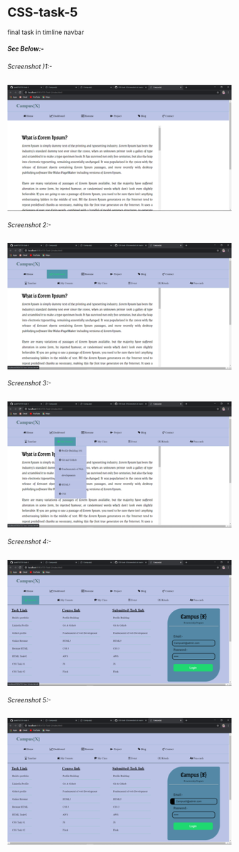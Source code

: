 # CSS-task-5
final task in timline navbar 

##### See Below:-
###### Screenshot )1:-
![](https://github.com/jaak072/CSS-task-5/blob/master/Screenshot%20(232).png)
###### Screenshot 2:-
![](https://github.com/jaak072/CSS-task-5/blob/master/Screenshot%20(233).png)
###### Screenshot 3:-
![](https://github.com/jaak072/CSS-task-5/blob/master/Screenshot%20(234).png)
###### Screenshot 4:-
![](https://github.com/jaak072/CSS-task-5/blob/master/Screenshot%20(235).png)
###### Screenshot 5:-
![](https://github.com/jaak072/CSS-task-5/blob/master/Screenshot%20(236).png)
